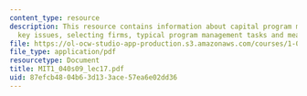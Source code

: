 ```yaml
---
content_type: resource
description: This resource contains information about capital program management framework,
  key issues, selecting firms, typical program management tasks and measures of success.
file: https://ol-ocw-studio-app-production.s3.amazonaws.com/courses/1-040-project-management-spring-2009/87efcb4804b63d133ace57ea6e02dd36_MIT1_040s09_lec17.pdf
file_type: application/pdf
resourcetype: Document
title: MIT1_040s09_lec17.pdf
uid: 87efcb48-04b6-3d13-3ace-57ea6e02dd36
---
```

